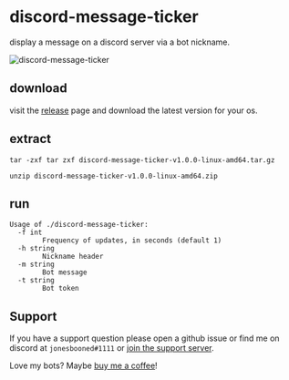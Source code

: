 # discord-message-ticker

display a message on a discord server via a bot nickname.

![discord-message-ticker](https://user-images.githubusercontent.com/7338312/129655030-6b826287-88c4-4088-b5bf-7c15a3f494b2.gif)

## download

visit the [release](https://github.com/rssnyder/discord-message-ticker/releases) page and download the latest version for your os.

## extract

```
tar -zxf tar zxf discord-message-ticker-v1.0.0-linux-amd64.tar.gz
```

```
unzip discord-message-ticker-v1.0.0-linux-amd64.zip
```

## run

```
Usage of ./discord-message-ticker:
  -f int
        Frequency of updates, in seconds (default 1)
  -h string
        Nickname header
  -m string
        Bot message
  -t string
        Bot token
```

## Support

If you have a support question please open a github issue or find me on discord at `jonesbooned#1111` or [join the support server](https://discord.gg/CQqnCYEtG7).

Love my bots? Maybe [buy me a coffee](https://ko-fi.com/rileysnyder)!
